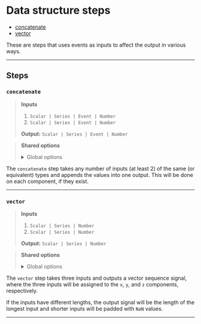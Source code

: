 # Data structure steps

- [concatenate](#concatenate)
- [vector](#vector)

These are steps that uses events as inputs to affect the output 
in various ways.


---

## Steps

### `concatenate`

> **Inputs**
>
> 1. `Scalar | Series | Event | Number`
> 2. `Scalar | Series | Event | Number`
>
> **Output:** `Scalar | Series | Event | Number`


> **Shared options**
>
> <details><summary>Global options</summary>
> 
> The following options are available globally on all steps.
>
> * [export](./index.md#export)
> * [output](./index.md#output)
> * [set](./index.md#set)
> * [space](./index.md#space)
>
>
></details>
>


The `concatenate` step takes any number of inputs (at least 2) 
of the same (or equivalent) types and appends the values into one 
output. This will be done on each component, if they exist.

---

### `vector`

> **Inputs**
>
> 1. `Scalar | Series | Number`
> 2. `Scalar | Series | Number`
>
> **Output:** `Scalar | Series | Number`


> **Shared options**
>
> <details><summary>Global options</summary>
> 
> The following options are available globally on all steps.
>
> * [export](./index.md#export)
> * [output](./index.md#output)
> * [set](./index.md#set)
> * [space](./index.md#space)
>
>
></details>
>


The `vector` step takes three inputs and outputs a vector 
sequence signal, where the three inputs will be assigned to 
the `x`, `y`, and `z` components, respectively.

If the inputs have different lengths, the output signal will 
be the length of the longest input and shorter inputs will be 
padded with `NaN` values.

---

